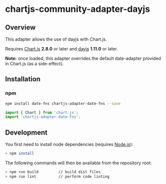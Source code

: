 # chartjs-community-adapter-dayjs

## Overview

This adapter allows the use of dayjs with Chart.js.

Requires [Chart.js](https://github.com/chartjs/Chart.js/releases) **2.8.0** or later and [dayjs](https://day.js.org/) **1.11.0** or later.

**Note:** once loaded, this adapter overrides the default date-adapter provided in Chart.js (as a side-effect).

## Installation

### npm

```bash
npm install date-fns chartjs-adapter-date-fns --save
```

```javascript
import { Chart } from 'chart.js';
import 'chartjs-adapter-date-fns';
```

## Development

You first need to install node dependencies (requires [Node.js](https://nodejs.org/)):

```bash
> npm install
```

The following commands will then be available from the repository root:

```bash
> npm run build         // build dist files
> npm run lint          // perform code linting
```
